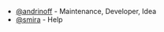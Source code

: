 - [@andrinoff](https://linktr.ee/andrinoff) - Maintenance, Developer, Idea
- [@smira](https://github.com/smira) - Help